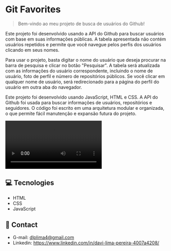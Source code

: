 # Git Favorites
> Bem-vindo ao meu projeto de busca de usuários do Github!

Este projeto foi desenvolvido usando a API do Github para buscar usuários com base em suas informações públicas. A tabela apresentada não contém usuários repetidos e permite que você navegue pelos perfis dos usuários clicando em seus nomes.

Para usar o projeto, basta digitar o nome do usuário que deseja procurar na barra de pesquisa e clicar no botão "Pesquisar". A tabela será atualizada com as informações do usuário correspondente, incluindo o nome de usuário, foto de perfil e número de repositórios públicos. Se você clicar em qualquer nome de usuário, será redirecionado para a página do perfil do usuário em outra aba do navegador.

Este projeto foi desenvolvido usando JavaScript, HTML e CSS. A API do Github foi usada para buscar informações de usuários, repositórios e seguidores. O código foi escrito em uma arquitetura modular e organizada, o que permite fácil manutenção e expansão futura do projeto.



![preview](/assets/video/GitFavorites.mp4)



## 💻 Tecnologies

- HTML 
- CSS 
- JavaScript 

## 👤 Contact

- G-mail: dlplima4@gmail.com
- Linkedin: https://www.linkedin.com/in/davi-lima-pereira-4007a4208/
